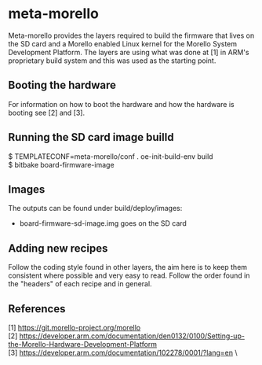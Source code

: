 meta-morello
==============

Meta-morello provides the layers required to build the firmware that lives on the SD card and a Morello enabled
Linux kernel for the Morello System Development Platform. The layers are using what was done at [1]
in ARM's proprietary build system and this was used as the starting point.

Booting the hardware
--------------------

For information on how to boot the hardware and how the hardware is booting see [2] and [3].

Running the SD card image builld
--------------------------------

$ TEMPLATECONF=meta-morello/conf . oe-init-build-env build \
$ bitbake board-firmware-image

Images
------

The outputs can be found under build/deploy/images:
- board-firmware-sd-image.img goes on the SD card

Adding new recipes
------------------

Follow the coding style found in other layers, the aim here is to keep them consistent where possible
and very easy to read. Follow the order found in the "headers" of each recipe and in general.

References
----------

[1] https://git.morello-project.org/morello \
[2] https://developer.arm.com/documentation/den0132/0100/Setting-up-the-Morello-Hardware-Development-Platform \
[3] https://developer.arm.com/documentation/102278/0001/?lang=en \